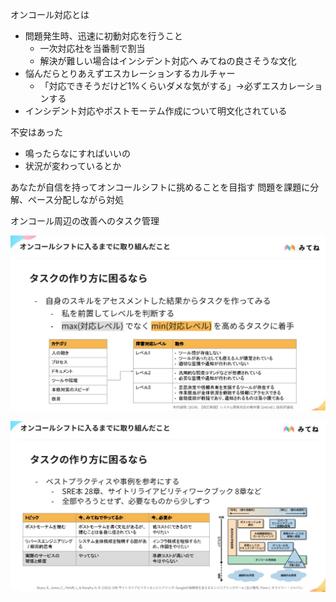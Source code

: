 オンコール対応とは
- 問題発生時、迅速に初動対応を行うこと
  - 一次対応社を当番制で割当
  - 解決が難しい場合はインシデント対応へ
みてねの良さそうな文化
- 悩んだらとりあえずエスカレーションするカルチャー
  - 「対応できそうだけど1%くらいダメな気がする」→必ずエスカレーションする
- インシデント対応やポストモーテム作成について明文化されている

不安はあった
- 鳴ったらなにすればいいの
- 状況が変わっているとか

あなたが自信を持ってオンコールシフトに挑めることを目指す
問題を課題に分解、ペース分配しながら対処

オンコール周辺の改善へのタスク管理

![alt text](image.png)

![alt text](image-1.png)
